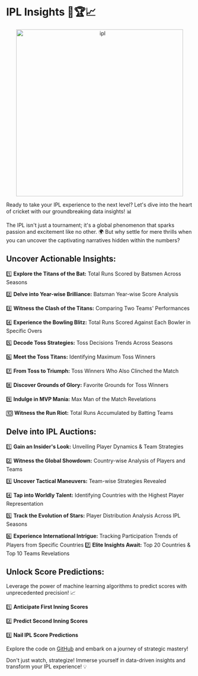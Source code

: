 # IPL Insights 🏏🏆📈

<p align="center">
  <img src="20-21-sixteen_nine.avif" width="450" title="ipl">
</p>

Ready to take your IPL experience to the next level? Let's dive into the heart of cricket with our groundbreaking data insights! 📊

The IPL isn't just a tournament; it's a global phenomenon that sparks passion and excitement like no other. 🌍 But why settle for mere thrills when you can uncover the captivating narratives hidden within the numbers? 

## Uncover Actionable Insights:
 1️⃣ **Explore the Titans of the Bat:** Total Runs Scored by Batsmen Across Seasons
 
 2️⃣ **Delve into Year-wise Brilliance:** Batsman Year-wise Score Analysis

3️⃣ **Witness the Clash of the Titans:** Comparing Two Teams' Performances

4️⃣ **Experience the Bowling Blitz:** Total Runs Scored Against Each Bowler in Specific Overs

5️⃣ **Decode Toss Strategies:** Toss Decisions Trends Across Seasons

6️⃣ **Meet the Toss Titans:** Identifying Maximum Toss Winners

7️⃣ **From Toss to Triumph:** Toss Winners Who Also Clinched the Match

8️⃣ **Discover Grounds of Glory:** Favorite Grounds for Toss Winners

9️⃣ **Indulge in MVP Mania:** Max Man of the Match Revelations

🔟 **Witness the Run Riot:** Total Runs Accumulated by Batting Teams

## Delve into IPL Auctions:

1️⃣ **Gain an Insider's Look:** Unveiling Player Dynamics & Team Strategies

2️⃣ **Witness the Global Showdown:** Country-wise Analysis of Players and Teams

3️⃣ **Uncover Tactical Maneuvers:** Team-wise Strategies Revealed

4️⃣ **Tap into Worldly Talent:** Identifying Countries with the Highest Player Representation

5️⃣ **Track the Evolution of Stars:** Player Distribution Analysis Across IPL Seasons

6️⃣ **Experience International Intrigue:** Tracking Participation Trends of Players from Specific Countries
7️⃣ **Elite Insights Await:** Top 20 Countries & Top 10 Teams Revelations

## Unlock Score Predictions:

Leverage the power of machine learning algorithms to predict scores with unprecedented precision! 📈

1️⃣ **Anticipate First Inning Scores**

2️⃣ **Predict Second Inning Scores**

3️⃣ **Nail IPL Score Predictions**

Explore the code on [GitHub](https://github.com/DeeprajVadhwane/Data-Analysis-projects/new/main/IPL_Analysis_and_Prediction) and embark on a journey of strategic mastery!

Don't just watch, strategize! Immerse yourself in data-driven insights and transform your IPL experience! 💡 


